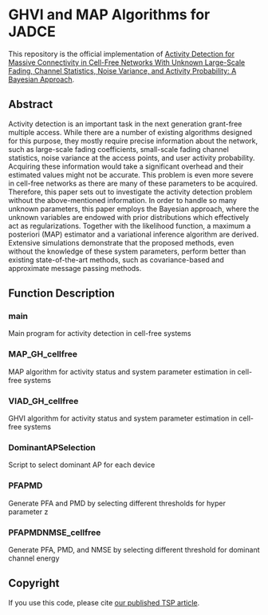 # GHVI and MAP Algorithms for JADCE

This repository is the official implementation of [Activity Detection for Massive Connectivity in Cell-Free Networks With Unknown Large-Scale Fading, Channel Statistics, Noise Variance, and Activity Probability: A Bayesian Approach](https://ieeexplore.ieee.org/document/10418889).

## Abstract
Activity detection is an important task in the next generation grant-free multiple access. While there are a number of existing algorithms designed for this purpose, they mostly require precise information about the network, such as large-scale fading coefficients, small-scale fading channel statistics, noise variance at the access points, and user activity probability. Acquiring these information would take a significant overhead and their estimated values might not be accurate. This problem is even more severe in cell-free networks as there are many of these parameters to be acquired. Therefore, this paper sets out to investigate the activity detection problem without the above-mentioned information. In order to handle so many unknown parameters, this paper employs the Bayesian approach, where the unknown variables are endowed with prior distributions which effectively act as regularizations. Together with the likelihood function, a maximum a posteriori (MAP) estimator and a variational inference algorithm are derived. Extensive simulations demonstrate that the proposed methods, even without the knowledge of these system parameters, perform better than existing state-of-the-art methods, such as covariance-based and approximate message passing methods.

## Function Description

### main
Main program for activity detection in cell-free systems

### MAP_GH_cellfree
MAP algorithm for activity status and system parameter estimation in cell-free systems

### VIAD_GH_cellfree
GHVI algorithm for activity status and system parameter estimation in cell-free systems

### DominantAPSelection
Script to select dominant AP for each device

### PFAPMD
Generate PFA and PMD by selecting different thresholds for hyper parameter z

### PFAPMDNMSE_cellfree
Generate PFA, PMD, and NMSE by selecting different threshold for dominant channel energy

## Copyright
If you use this code, please cite [our published TSP article](https://ieeexplore.ieee.org/document/10418889).